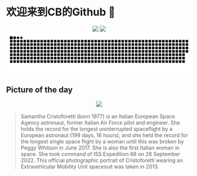 
# 欢迎来到CB的Github 👋

<div align="center">
  <img height="137px" src="https://github-readme-stats.vercel.app/api?username=SuperCB&show_icons=true&theme=radical" />
  <img height="137px" src="https://github-readme-stats.vercel.app/api/top-langs/?username=SuperCB&hide_title=true&hide_border=true&layout=compact&langs_count=6&text_color=000&icon_color=fff" />
</div>


<div align="center">
    <img src="./contribution-snake/github-contribution-grid-snake.svg" />
</div>



## Picture of the day
<div align="center">
  <img width=400px src="https://upload.wikimedia.org/wikipedia/commons/thumb/1/1b/Samantha_Cristoforetti_official_portrait_in_an_EMU_spacesuit.jpg/525px-Samantha_Cristoforetti_official_portrait_in_an_EMU_spacesuit.jpg" />
</div>

>Samantha Cristoforetti  (born 1977) is an Italian  European Space Agency  astronaut, former  Italian Air Force  pilot and engineer. She holds the record for the longest uninterrupted spaceflight by a European astronaut (199 days, 16 hours), and she held the record for the longest single space flight by a woman until this was broken by  Peggy Whitson  in June 2017. She is also the first Italian woman in space. She took command of  ISS Expedition 68  on 28 September 2022. This official photographic portrait of Cristoforetti wearing an  Extravehicular Mobility Unit  spacesuit was taken in 2013.


